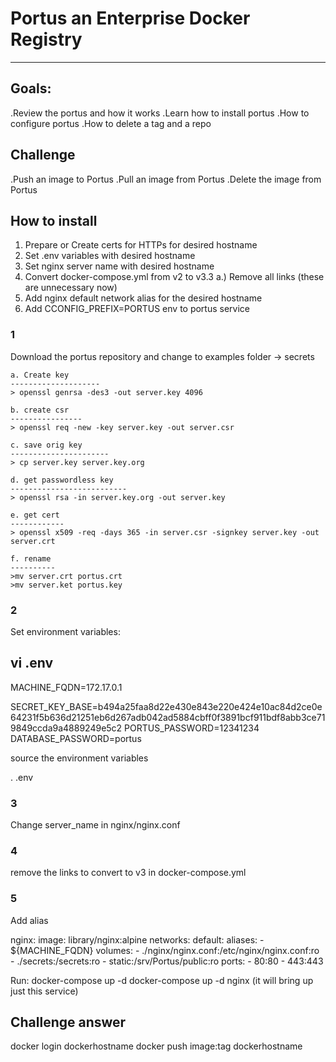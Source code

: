 # Portus an Enterprise Docker Registry
--------------------------------------

Goals:
---------------

.Review the portus and how it works
.Learn how to install portus
.How to configure portus
.How to delete a tag and a repo

Challenge
---------------

.Push an image to Portus
.Pull an image from Portus
.Delete the image from Portus


## How to install

1. Prepare or Create certs for HTTPs for desired hostname
2. Set .env variables with desired hostname
3. Set nginx server name with desired hostname
4. Convert docker-compose.yml from v2 to v3.3
    a.) Remove all links (these are unnecessary now)
5. Add nginx default network alias for the desired hostname
6. Add CCONFIG_PREFIX=PORTUS env to portus service



### 1
Download the portus repository and change to examples folder -> secrets

    a. Create key
    --------------------
    > openssl genrsa -des3 -out server.key 4096

    b. create csr
    ----------------
    > openssl req -new -key server.key -out server.csr

    c. save orig key
    ----------------------
    > cp server.key server.key.org

    d. get passwordless key
    --------------------------
    > openssl rsa -in server.key.org -out server.key

    e. get cert 
    ------------
    > openssl x509 -req -days 365 -in server.csr -signkey server.key -out server.crt

    f. rename
    ----------
    >mv server.crt portus.crt
    >mv server.ket portus.key

### 2

Set environment variables:

vi .env
--------

MACHINE_FQDN=172.17.0.1

SECRET_KEY_BASE=b494a25faa8d22e430e843e220e424e10ac84d2ce0e64231f5b636d21251eb6d267adb042ad5884cbff0f3891bcf911bdf8abb3ce719849ccda9a4889249e5c2
PORTUS_PASSWORD=12341234
DATABASE_PASSWORD=portus

source the environment variables                      

. .env

### 3

Change server_name in nginx/nginx.conf

### 4

remove the links to convert to v3 in docker-compose.yml

### 5

Add alias 

nginx:
    image: library/nginx:alpine
    networks:
      default:
        aliases:
          - ${MACHINE_FQDN}
    volumes:
      - ./nginx/nginx.conf:/etc/nginx/nginx.conf:ro
      - ./secrets:/secrets:ro
      - static:/srv/Portus/public:ro
    ports:
      - 80:80
      - 443:443


Run:
    docker-compose up -d
    docker-compose up -d nginx (it will bring up just this service)


Challenge answer
-------------------
docker login dockerhostname
docker push image:tag dockerhostname